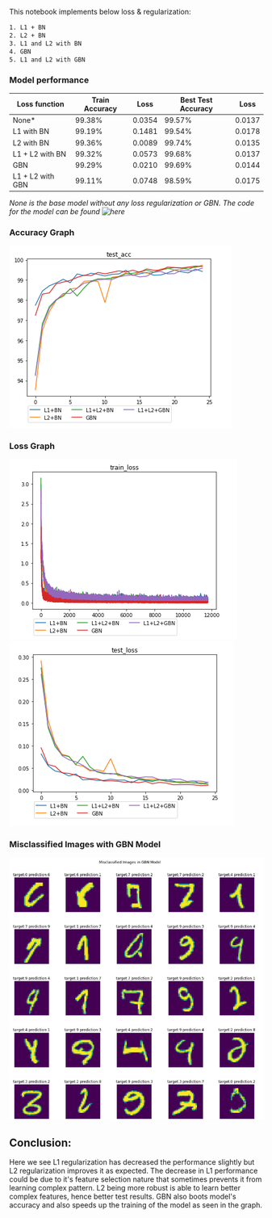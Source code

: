 This notebook implements below loss & regularization:

    1. L1 + BN
    2. L2 + BN
    3. L1 and L2 with BN
    4. GBN
    5. L1 and L2 with GBN

### Model performance
                    
Loss function	| Train Accuracy |	Loss	| Best Test Accuracy | Loss 
----- |-----|---|---|---
None*|	99.38%|	0.0354|	99.57%|0.0137
L1 with BN|	99.19%|	0.1481|	99.54%|0.0178
L2 with BN|	99.36%|	0.0089|	99.74%|0.0135
L1 + L2 with BN|	99.32%|	0.0573|	99.68%|0.0137
GBN|	99.29%|	0.0210|	99.69%|0.0144
L1 + L2 with GBN|	99.11%|	0.0748|	98.59%|0.0175

*None is the base model without any loss regularization or GBN. The code for the model can be found ![here](https://github.com/prachi735/EVA5/blob/main/Session5/EVA5_S5_F4.ipynb)*

### Accuracy Graph
![Accuracy Graph](https://github.com/prachi735/EVA5/blob/main/session6/Graphs/test_acc.png) 

### Loss Graph
![Train Loss Graph](https://github.com/prachi735/EVA5/blob/main/session6/Graphs/train_loss.png) 
![Test Loss Graph](https://github.com/prachi735/EVA5/blob/main/session6/Graphs/test_loss.png) 

### Misclassified Images with GBN Model
![Misclassified Images with GBN Model](https://github.com/prachi735/EVA5/blob/main/session6/Graphs/misclassified_images_with_gbn_model.png) 


## Conclusion:

Here we see L1 regularization has decreased the performance slightly but L2 regularization improves it as expected.
The decrease in L1 performance could be due to it's feature selection nature that sometimes prevents it from learning complex pattern.
L2 being more robust is able to learn better complex features, hence better test results.
GBN also boots model's accuracy and also speeds up the training of the model as seen in the graph.
